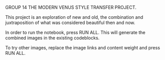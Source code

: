 GROUP 14 THE MODERN VENUS STYLE TRANSFER PROJECT.

This project is an exploration of new and old, the combination and juxtraposition of what was considered beautiful then and now.

In order to run the notebook, press RUN ALL. This will generate the combined images in the existing codeblocks.

To try other images, replace the image links and content weight and press RUN ALL.
